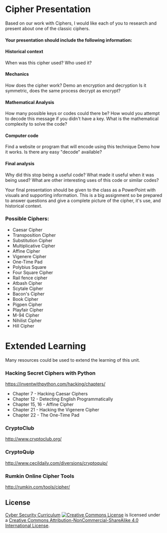 # Cipher Presentation

Based on our work with Ciphers, I would like each of you to research and present about one of the classic ciphers.

#### Your presentation should include the following information:

#### Historical context
  When was this cipher used? Who used it?
#### Mechanics
  How does the cipher work?
  Demo an encryption and decryption
  Is it symmetric, does the same process decrypt as encrypt?
#### Mathematical Analysis
  How many possible keys or codes could there be?
  How would you attempt to decode this message if you didn't have a key.
  What is the mathematical complexity to solve the code?
#### Computer code
  Find a website or program that will encode using this technique
  Demo how it works.
  Is there any easy "decode" available?
#### Final analysis
  Why did this stop being a useful code?
  What made it useful when it was being used?
  What are other interesting uses of this code or similar codes?

Your final presentation should be given to the class as a PowerPoint with visuals and supporting information. This is a big assignment so be prepared to answer questions and give a complete picture of the cipher, it's use, and historical context.

### Possible Ciphers:
- Caesar Cipher
- Transposition Cipher
- Substitution Cipher
- Multiplicative Cipher
- Affine Cipher
- Vigenere Cipher
- One-Time Pad
- Polybius Square
- Four Square Cipher
- Rail fence cipher
- Atbash Cipher
- Scytale Cipher
- Bacon's Cipher
- Book Cipher
- Pigpen Cipher
- Playfair Cipher
- M-94 Cipher
- Nihilist Cipher
- Hill Cipher

# Extended Learning

Many resources could be used to extend the learning of this unit.

### Hacking Secret Ciphers with Python
https://inventwithpython.com/hacking/chapters/

- Chapter 7 - Hacking Caesar Ciphers
- Chapter 12 - Detecting English Programmatically
- Chapter 15, 16 - Affine Cipher
- Chapter 21 - Hacking the Vigenere Cipher
- Chapter 22 - The One-Time Pad

### CryptoClub
http://www.cryptoclub.org/

### CryptoQuip
http://www.cecildaily.com/diversions/cryptoquip/

### Rumkin Online Cipher Tools
http://rumkin.com/tools/cipher/

## License
[Cyber Security Curriculum](https://github.com/DerekBabb/CyberSecurity) <a rel="license" href="http://creativecommons.org/licenses/by-nc-sa/4.0/"><img alt="Creative Commons License" style="border-width:0" src="https://i.creativecommons.org/l/by-nc-sa/4.0/88x31.png" /></a> is licensed under a <a rel="license" href="http://creativecommons.org/licenses/by-nc-sa/4.0/">Creative Commons Attribution-NonCommercial-ShareAlike 4.0 International License</a>.
